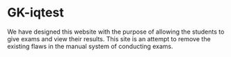 # GK-iqtest
We have designed this website with the purpose of allowing the students to give exams and view their results. This site is an attempt to remove the existing flaws in the manual system of conducting exams.
